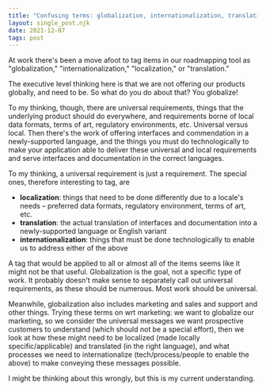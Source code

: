 ```yaml
---
title: "Confusing terms: globalization, internationalization, translation, and localization"
layout: single_post.njk
date: 2021-12-07
tags: post
---
```


At work there's been a move afoot to tag items in our roadmapping tool as "globalization," "internationalization," "localization," or "translation."

The executive level thinking here is that we are not offering our products globally, and need to be. So what do you do about that? You globalize!

To my thinking, though, there are universal requirements, things that the underlying product should do everywhere, and requirements borne of local data formats, terms of art, regulatory environments, etc. Universal versus local. Then there's the work of offering interfaces and commendation in a newly-supported language, and the things you must do technologically to make your application able to deliver these universal and local requirements and serve interfaces and documentation in the correct languages.

To my thinking, a universal requirement is just a requirement. The special ones, therefore interesting to tag, are

- **localization**: things that need to be done differently due to a locale's needs – preferred data formats, regulatory environment, terms of art, etc.
- **translation**: the actual translation of interfaces and documentation into a newly-supported language or English variant
- **internationalization**: things that must be done technologically to enable us to address either of the above

A tag that would be applied to all or almost all of the items seems like it might not be that useful. Globalization is the goal, not a specific type of work. It probably doesn't make sense to separately call out universal requirements, as these should be numerous. Most work should be universal.

Meanwhile, globalization also includes marketing and sales and support and other things. Trying these terms on wrt marketing: we want to globalize our marketing, so we consider the universal messages we want prospective customers to understand (which should not be a special effort), then we look at how these might need to be localized (made locally specific/applicable) and translated (in the right language), and what processes we need to internationalize (tech/process/people to enable the above) to make conveying these messages possible.

I might be thinking about this wrongly, but this is my current understanding.
